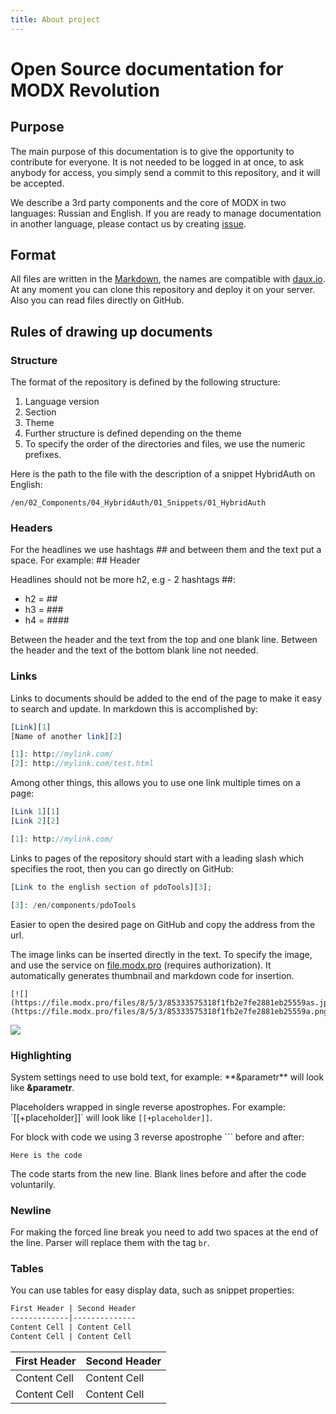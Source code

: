 ```yaml
---
title: About project
---
```


# Open Source documentation for MODX Revolution

## Purpose

The main purpose of this documentation is to give the opportunity to contribute for everyone.
It is not needed to be logged in at once, to ask anybody for access, you simply send a commit to this repository, and it will be accepted.

We describe a 3rd party components and the core of MODX in two languages: Russian and English.
If you are ready to manage documentation in another language, please contact us by creating [issue][1].

## Format

All files are written in the [Markdown][2], the names are compatible with [daux.io][3].
At any moment you can clone this repository and deploy it on your server. Also you can read files directly on GitHub.

## Rules of drawing up documents

### Structure

The format of the repository is defined by the following structure:

1. Language version
2. Section
3. Theme
4. Further structure is defined depending on the theme
5. To specify the order of the directories and files, we use the numeric prefixes.

Here is the path to the file with the description of a snippet HybridAuth on English:

```
/en/02_Components/04_HybridAuth/01_Snippets/01_HybridAuth
```

### Headers

For the headlines we use hashtags \#\# and between them and the text put a space. For example: \#\# Header

Headlines should not be more h2, e.g - 2 hashtags \#\#:

* h2 = \#\#
* h3 = \#\#\#
* h4 = \#\#\#\#

Between the header and the text from the top and one blank line. Between the header and the text of the bottom blank line not needed.

### Links

Links to documents should be added to the end of the page to make it easy to search and update. In markdown this is accomplished by:

``` php
[Link][1]
[Name of another link][2]

[1]: http://mylink.com/
[2]: http://mylink.com/test.html
```

Among other things, this allows you to use one link multiple times on a page:

``` php
[Link 1][1]
[Link 2][2]

[1]: http://mylink.com/
```

Links to pages of the repository should start with a leading slash which specifies the root, then you can go directly on GitHub:

``` php
[Link to the english section of pdoTools][3];

[3]: /en/components/pdoTools
```

Easier to open the desired page on GitHub and copy the address from the url.

The image links can be inserted directly in the text. To specify the image, and use the service on [file.modx.pro][4] (requires authorization).
It automatically generates thumbnail and markdown code for insertion.

```
[![](https://file.modx.pro/files/8/5/3/85333575318f1fb2e7fe2881eb25559as.jpg)](https://file.modx.pro/files/8/5/3/85333575318f1fb2e7fe2881eb25559a.png)
```

[![](https://file.modx.pro/files/9/1/3/9133c7c64f340c967fa9c6dba57cd2f9s.jpg)](https://file.modx.pro/files/9/1/3/9133c7c64f340c967fa9c6dba57cd2f9.png)

### Highlighting

System settings need to use bold text, for example: \*\*&parametr\*\* will look like **&parametr**.

Placeholders wrapped in single reverse apostrophes. For example: \`[[+placeholder]]\` will look like `[[+placeholder]]`.

For block with code we using 3 reverse apostrophe \`\`\` before and after:

```
Here is the code
```

The code starts from the new line. Blank lines before and after the code voluntarily.

### Newline

For making the forced line break you need to add two spaces at the end of the line. Parser will replace them with the tag `br`.

### Tables
You can use tables for easy display data, such as snippet properties:

```md
First Header | Second Header
-------------|--------------
Content Cell | Content Cell
Content Cell | Content Cell
```

First Header | Second Header
-------------|--------------
Content Cell | Content Cell
Content Cell | Content Cell


[1]: https://github.com/bezumkin/Docs/
[2]: http://daringfireball.net/projects/markdown/syntax
[3]: http://daux.io
[4]: https://file.modx.pro
